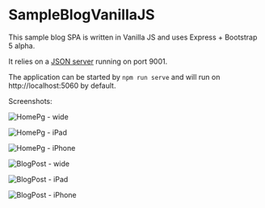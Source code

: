 # SampleBlogVanillaJS
This sample blog SPA is written in Vanilla JS and uses Express + Bootstrap 5 alpha.

It relies on a [JSON server](https://github.com/typicode/json-server) running on port 9001.

The application can be started by `npm run serve` and will run on http://localhost:5060 by default.

Screenshots:

![HomePg - wide](/screenshots/HomePg-wide.JPG)

![HomePg - iPad](/screenshots/HomePg-iPad.JPG)

![HomePg - iPhone](/screenshots/HomePg-phone.JPG)

![BlogPost - wide](/screenshots/BlogPost-wide.JPG)

![BlogPost - iPad](/screenshots/BlogPost-iPad.JPG)

![BlogPost - iPhone](/screenshots/BlogPost-phone.JPG)
